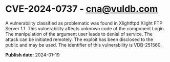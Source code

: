 # CVE-2024-0737 - cna@vuldb.com

A vulnerability classified as problematic was found in Xlightftpd Xlight FTP Server 1.1. This vulnerability affects unknown code of the component Login. The manipulation of the argument user leads to denial of service. The attack can be initiated remotely. The exploit has been disclosed to the public and may be used. The identifier of this vulnerability is VDB-251560.

**Publish date:** 2024-01-19
